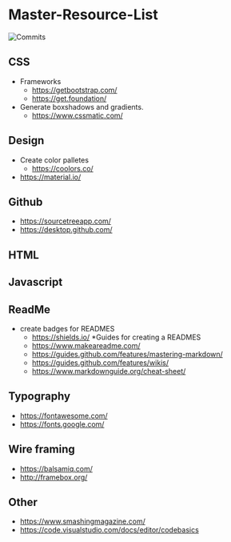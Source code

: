 # Master-Resource-List
![Commits](https://img.shields.io/github/last-commit/fomiller/Master-Resource-List)

## CSS 
* Frameworks
  * https://getbootstrap.com/
  * https://get.foundation/
* Generate boxshadows and gradients.
  * https://www.cssmatic.com/

## Design
* Create color palletes 
  * https://coolors.co/
* https://material.io/

## Github
* https://sourcetreeapp.com/
* https://desktop.github.com/

## HTML

## Javascript

## ReadMe 
* create badges for READMES
  * https://shields.io/
*Guides for creating a READMES
  * https://www.makeareadme.com/
  * https://guides.github.com/features/mastering-markdown/
  * https://guides.github.com/features/wikis/
  * https://www.markdownguide.org/cheat-sheet/

## Typography
* https://fontawesome.com/
* https://fonts.google.com/

## Wire framing

* https://balsamiq.com/
* http://framebox.org/


## Other
* https://www.smashingmagazine.com/
* https://code.visualstudio.com/docs/editor/codebasics
